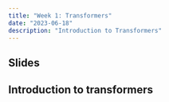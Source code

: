 ```yaml
---
title: "Week 1: Transformers"
date: "2023-06-18"
description: "Introduction to Transformers"
---
```


## Slides



## Introduction to transformers
